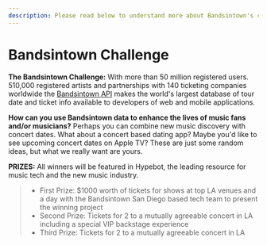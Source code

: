 ```yaml
---
description: Please read below to understand more about Bandsintown's challenge and API
---
```


# Bandsintown Challenge



**The Bandsintown Challenge:** With more than 50 million registered users. 510,000 registered artists and partnerships with 140 ticketing companies worldwide the [Bandsintown API](https://eur02.safelinks.protection.outlook.com/?url=https%3A%2F%2Fartists.bandsintown.com%2Fsupport%2Fbandsintown-api&data=02%7C01%7CTristin.Marshall%40umusic.com%7C7471764b3a724787f5e308d767a3ab6e%7Cbbcb6b2f8c7c4e2486e46c36fed00b78%7C1%7C0%7C637091824961185206&sdata=10luD4jAHEiI5ykZIsmehx7BPP5gCIEjyleL5r%2FZ%2BBE%3D&reserved=0) makes the world's largest database of tour date and ticket info available to developers of web and mobile applications.   
  
**How can you use Bandsintown data to enhance the lives of music fans and/or musicians?**  Perhaps you can combine new music discovery with concert dates. What about a concert based dating app?  Maybe you'd like to see upcoming concert dates on Apple TV? These are just some random ideas, but what we really want are yours.  
  
**PRIZES:** All winners will be featured in Hypebot, the leading resource for music tech and the new music industry.  


> * First Prize: $1000 worth of tickets for shows at top LA venues and a day with the Bandsintown San Diego based tech team to present the winning project
> * Second Prize: Tickets for 2 to a mutually agreeable concert in LA including a special VIP backstage experience
> * Third Prize: Tickets for 2 to a mutually agreeable concert in LA


